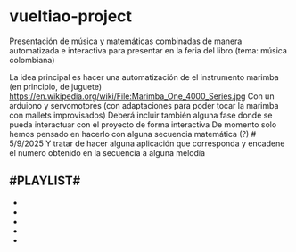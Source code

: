 # vueltiao-project
Presentación de música y matemáticas combinadas de manera automatizada e interactiva para presentar en la feria del libro (tema: música colombiana)

La idea principal es hacer una automatización de el instrumento marimba (en principio, de juguete) https://en.wikipedia.org/wiki/File:Marimba_One_4000_Series.jpg 
Con un arduiono y servomotores (con adaptaciones para poder tocar la marimba con mallets improvisados)
Deberá incluir también alguna fase donde se pueda interactuar con el proyecto de forma interactiva
De momento solo hemos pensado en hacerlo con alguna secuencia matemática (?) # 5/9/2025
Y tratar de hacer alguna aplicación que corresponda y encadene el numero obtenido en la secuencia a alguna melodía

#PLAYLIST#
-
-
-
-
-
-
